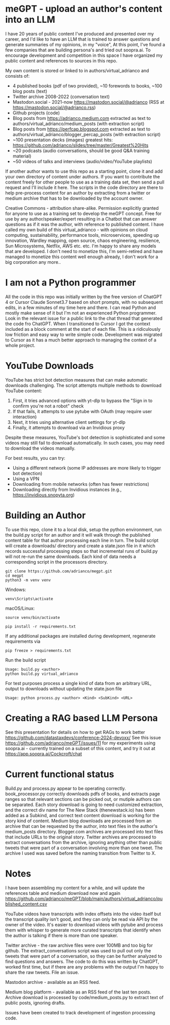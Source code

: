 # meGPT - upload an author's content into an LLM

I have 20 years of public content I've produced and presented over my career, and I'd like to have an LLM that is trained to answer questions and generate summaries of my opinions, in my "voice", At this point, I've found a few companies that are building persona's and tried out soopra.ai. To encourage development and competition in this space I have organized my public content and references to sources in this repo.  

My own content is stored or linked to in authors/virtual_adrianco and consists of:
- 4 published books (pdf of two provided), ~10 forewords to books, ~100 blog posts (text)
- Twitter archive 2008-2022 (conversation text)
- Mastodon.social - 2021-now https://mastodon.social/@adrianco (RSS at https://mastodon.social/@adrianco.rss)
- Github projects (code)
- Blog posts from https://adrianco.medium.com extracted as text to authors/virtual_adrianco/medium_posts (with extraction script)
- Blog posts from https://perfcap.blogspot.com extracted as text to authors/virtual_adrianco/blogger_percap_posts (with extraction script)
- ~100 presentation decks (images) greatest hits: https://github.com/adrianco/slides/tree/master/Greatest%20Hits
- ~20 podcasts (audio conversations, should be good Q&A training material)
- ~50 videos of talks and interviews (audio/video/YouTube playlists)

If another author wants to use this repo as a starting point, clone it and add your own directory of content under authors. If you want to contribute the content freely for other people to use as a training data set, then send a pull request and I'll include it here. The scripts in the code directory are there to help pre-process content for an author by extracting from a twitter or medium archive that has to be downloaded by the account owner.

Creative Commons - attribution share-alike. Permission explicitly granted for anyone to use as a training set to develop the meGPT concept. Free for use by any author/speaker/expert resulting in a Chatbot that can answer questions as if it was the author, with reference to published content. I have called my own build of this virtual_adrianco - with opinions on cloud computing, sustainability, performance tools, microservices, speeding up innovation, Wardley mapping, open source, chaos engineering, resilience, Sun Microsystems, Netflix, AWS etc. etc. I'm happy to share any models that are developed. I don't need to monetize this, I'm semi-retired and have managed to monetize this content well enough already, I don't work for a big corporation any more..

# I am not a Python programmer
All the code in this repo was initially written by the free version of ChatGPT 4 or Cursor Claude Sonnet3.7 based on short prompts, with no subsequent edits, in a few minutes of my time here and there. I can read Python and mostly make sense of it but I'm not an experienced Python programmer. Look in the relevant issue for a public link to the chat thread that generated the code fro ChatGPT.  When I transitioned to Cursor I got the context included as a block comment at the start of each file. This is a ridiculously low friction and easy way to write simple code. Development was migrated to Cursor as it has a much better approach to managing the context of a whole project.

# YouTube Downloads
YouTube has strict bot detection measures that can make automatic downloads challenging. The script attempts multiple methods to download YouTube content:

1. First, it tries advanced options with yt-dlp to bypass the "Sign in to confirm you're not a robot" check
2. If that fails, it attempts to use pytube with OAuth (may require user interaction)
3. Next, it tries using alternative client settings for yt-dlp
4. Finally, it attempts to download via an Invidious proxy

Despite these measures, YouTube's bot detection is sophisticated and some videos may still fail to download automatically. In such cases, you may need to download the videos manually.

For best results, you can try:
- Using a different network (some IP addresses are more likely to trigger bot detection)
- Using a VPN
- Downloading from mobile networks (often has fewer restrictions)
- Downloading directly from Invidious instances (e.g., https://invidious.snopyta.org) 

# Building an Author
To use this repo, clone it to a local disk, setup the python environment, run the build.py script for an author and it will walk through the published content table for that author processing each line in turn. The build script will create a downloads/<author> directory and create a state.json file in it which records successful processing steps so that incremental runs of build.py will not re-run the same downloads. Each kind of data needs a corresponding script in the processors directory.

```
git clone https://github.com/adrianco/megpt.git
cd megpt
python3 -m venv venv
```
Windows:
```
venv\Scripts\activate
```
macOS/Linux:
```
source venv/bin/activate
```
```
pip install -r requirements.txt
```

If any additional packages are installed during development, regenerate requirements via
```
pip freeze > requirements.txt
```

Run the build script
```
Usage: build.py <author>
python build.py virtual_adrianco
```

For test purposes process a single kind of data from an arbitrary URL, output to downloads without updating the state.json file
```
Usage: python process.py <author> <Kind> <SubKind> <URL>
```

# Creating a RAG based LLM Persona
See this presentation for details on how to get RAGs to work better https://github.com/datastaxdevs/conference-2024-devoxx/
See this issue https://github.com/adrianco/meGPT/issues/11 for my experiments using soopra.ai - currently trained on a subset of this content, and try it out at https://app.soopra.ai/Cockcroft/chat

# Current functional status
Build.py and process.py appear to be operating correctly.
book_processor.py correctly downloads pdfs of books, and extracts page ranges so that relevant sections can be picked out, or mutiple authors can be separated.
Each story download is going to need customized extraction, and the correct div name for The New Stack (thenewstack.io) has been added as a Subkind, and correct text content download is working for the story kind of content.
Medium blog downloads are processed from an archive that can be requested by the author, into text files in the author's medium_posts directory.
Blogger.com archives are processed into text files that include URLs to the original story.
Twitter archives are processed to extract conversations from the archive, ignoring anything other than public tweets that were part of a conversation involving more than one tweet. The archive I used was saved before the naming transition from Twitter to X.

# Notes
I have been assembling my content for a while, and will update the references table and medium download now and again https://github.com/adrianco/meGPT/blob/main/authors/virtual_adrianco/published_content.csv

YouTube videos have transcripts with index offsets into the video itself but the transcript quality isn't good, and they can only be read via API by the owner of the video. It's easier to download videos with pytube and process them with whisper to generate more curated transcripts that identify when the author is talking if there is more than one speaker.

Twitter archive - the raw archive files were over 100MB and too big for github. The extract_conversations script was used to pull out only the tweets that were part of a conversation, so they can be further analyzed to find questions and answers. The code to do this was written by ChatGPT, worked first time, but if there are any problems with the output I'm happy to share the raw tweets. File an issue.

Mastodon archive - available as an RSS feed.

Medium blog platform - available as an RSS feed of the last ten posts. Archive download is processed by code/medium_posts.py to extract text of public posts, ignoring drafts.

Issues have been created to track development of ingestion processing code.
